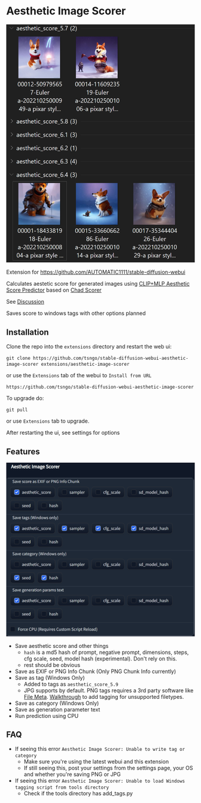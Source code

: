 # Aesthetic Image Scorer

![](tag_group_by.png)

Extension for https://github.com/AUTOMATIC1111/stable-diffusion-webui

Calculates aestetic score for generated images using [CLIP+MLP Aesthetic Score Predictor](https://github.com/christophschuhmann/improved-aesthetic-predictor) based on [Chad Scorer](https://github.com/grexzen/SD-Chad/blob/main/chad_scorer.py)

See [Discussion](https://github.com/AUTOMATIC1111/stable-diffusion-webui/discussions/1831)

Saves score to windows tags with other options planned

## Installation
Clone the repo into the `extensions` directory and restart the web ui:

```commandline
git clone https://github.com/tsngo/stable-diffusion-webui-aesthetic-image-scorer extensions/aesthetic-image-scorer
```

or use the `Extensions` tab of the webui to `Install from URL`

```commandline
https://github.com/tsngo/stable-diffusion-webui-aesthetic-image-scorer
```


To upgrade do:

```commandline
git pull
```

or use `Extensions` tab to upgrade.

After restarting the ui, see settings for options

## Features
![](settings_section.png)
- Save aesthetic score and other things
    - `hash` is a md5 hash of prompt, negative prompt, dimensions, steps, cfg scale, seed, model hash (experimental). Don't rely on this. 
    - rest should be obvious
- Save as EXIF or PNG Info Chunk (Only PNG Chunk Info currently)
- Save as tag (Windows Only)
    - Added to tags as `aesthetic_score_5.9`
    - JPG supports by default. PNG tags requires a 3rd party software like [File Meta](https://github.com/Dijji/FileMeta/releases). [Walkthrough](https://www.thewindowsclub.com/enable-tags-for-unsupported-files-windows) to add tagging for unsupported filetypes.
- Save as category (Windows Only)
- Save as generation parameter text
- Run prediction using CPU

## FAQ
- If seeing this error `Aesthetic Image Scorer: Unable to write tag or category`
    - Make sure you're using the latest webui and this extension
    - If still seeing this, post your settings from the settings page, your OS and whether you're saving PNG or JPG
- If seeing this error `Aesthetic Image Scorer: Unable to load Windows tagging script from tools directory`
    - Check if the tools directory has add_tags.py
